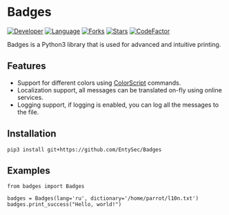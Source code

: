 # Badges

[![Developer](https://img.shields.io/badge/developer-EntySec-blue.svg)](https://entysec.com)
[![Language](https://img.shields.io/badge/language-Python-blue.svg)](https://github.com/EntySec/Badges)
[![Forks](https://img.shields.io/github/forks/EntySec/Badges?style=flat&color=green)](https://github.com/EntySec/Badges/forks)
[![Stars](https://img.shields.io/github/stars/EntySec/Badges?style=flat&color=yellow)](https://github.com/EntySec/Badges/stargazers)
[![CodeFactor](https://www.codefactor.io/repository/github/EntySec/Badges/badge)](https://www.codefactor.io/repository/github/EntySec/Badges)

Badges is a Python3 library that is used for advanced and intuitive printing.

## Features

* Support for different colors using [ColorScript](https://github.com/EntySec/ColorScript) commands.
* Localization support, all messages can be translated on-fly using online services.
* Logging support, if logging is enabled, you can log all the messages to the file.

## Installation

```
pip3 install git+https://github.com/EntySec/Badges
```

## Examples

```python3
from badges import Badges

badges = Badges(lang='ru', dictionary='/home/parrot/l10n.txt')
badges.print_success("Hello, world!")
```
